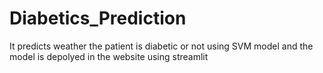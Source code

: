 # Diabetics_Prediction
It predicts weather the patient is diabetic or not using SVM model and the model is depolyed in the website using streamlit
